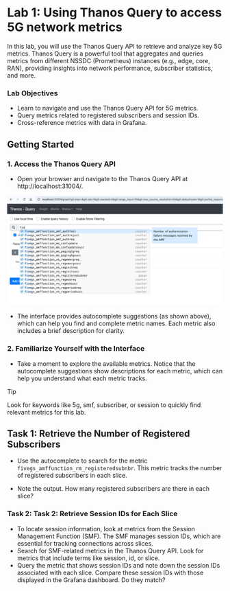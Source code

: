 # Lab 1: Using Thanos Query to access 5G network metrics

In this lab, you will use the Thanos Query API to retrieve and analyze key 5G metrics. Thanos Query is a powerful tool that aggregates and queries metrics from different NSSDC (Prometheus) instances (e.g., edge, core, RAN), providing insights into network performance, subscriber statistics, and more.

### Lab Objectives

- Learn to navigate and use the Thanos Query API for 5G metrics.
- Query metrics related to registered subscribers and session IDs.
- Cross-reference metrics with data in Grafana.

## Getting Started

### 1. Access the Thanos Query API
- Open your browser and navigate to the Thanos Query API at http://localhost:31004/.

![thanos-query-api](images/thanos-query-api.png)

- The interface provides autocomplete suggestions (as shown above), which can help you find and complete metric names. Each metric also includes a brief description for clarity.


### 2. Familiarize Yourself with the Interface

- Take a moment to explore the available metrics. Notice that the autocomplete suggestions show descriptions for each metric, which can help you understand what each metric tracks.

> [!TIP]
>  Look for keywords like 5g, smf, subscriber, or session to quickly find relevant metrics for this lab.

## Task 1: Retrieve the Number of Registered Subscribers

- Use the autocomplete to search for the metric `fivegs_amffunction_rm_registeredsubnbr`. This metric tracks the number of registered subscribers in each slice.

- Note the output. How many registered subscribers are there in each slice? 

### Task 2: Task 2: Retrieve Session IDs for Each Slice

- To locate session information, look at metrics from the Session Management Function (SMF). The SMF manages session IDs, which are essential for tracking connections across slices.
- Search for SMF-related metrics in the Thanos Query API. Look for metrics that include terms like session, id, or slice.
- Query the metric that shows session IDs and note down the session IDs associated with each slice. Compare these session IDs with those displayed in the Grafana dashboard. Do they match?
